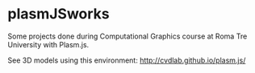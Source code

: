 plasmJSworks
============

Some projects done during Computational Graphics course at Roma Tre University with Plasm.js.

See 3D models using this environment: http://cvdlab.github.io/plasm.js/
